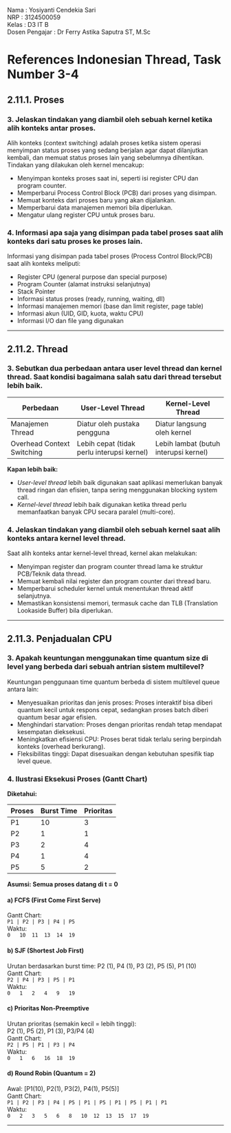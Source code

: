 Nama  : Yosiyanti Cendekia Sari  
NRP   : 3124500059  
Kelas : D3 IT B  
Dosen Pengajar : Dr Ferry Astika Saputra ST, M.Sc

# References Indonesian Thread, Task Number 3-4

## 2.11.1. Proses

### 3. Jelaskan tindakan yang diambil oleh sebuah kernel ketika alih konteks antar proses.
Alih konteks (context switching) adalah proses ketika sistem operasi menyimpan status proses yang sedang berjalan agar dapat dilanjutkan kembali, dan memuat status proses lain yang sebelumnya dihentikan. Tindakan yang dilakukan oleh kernel mencakup:
- Menyimpan konteks proses saat ini, seperti isi register CPU dan program counter.
- Memperbarui Process Control Block (PCB) dari proses yang disimpan.
- Memuat konteks dari proses baru yang akan dijalankan.
- Memperbarui data manajemen memori bila diperlukan.
- Mengatur ulang register CPU untuk proses baru.

### 4. Informasi apa saja yang disimpan pada tabel proses saat alih konteks dari satu proses ke proses lain.
Informasi yang disimpan pada tabel proses (Process Control Block/PCB) saat alih konteks meliputi:
- Register CPU (general purpose dan special purpose)
- Program Counter (alamat instruksi selanjutnya)
- Stack Pointer
- Informasi status proses (ready, running, waiting, dll)
- Informasi manajemen memori (base dan limit register, page table)
- Informasi akun (UID, GID, kuota, waktu CPU)
- Informasi I/O dan file yang digunakan

---

## 2.11.2. Thread

### 3. Sebutkan dua perbedaan antara user level thread dan kernel thread. Saat kondisi bagaimana salah satu dari thread tersebut lebih baik.
| Perbedaan                   | User-Level Thread                          | Kernel-Level Thread                       |
|----------------------------|--------------------------------------------|-------------------------------------------|
| Manajemen Thread           | Diatur oleh pustaka pengguna               | Diatur langsung oleh kernel               |
| Overhead Context Switching | Lebih cepat (tidak perlu interupsi kernel) | Lebih lambat (butuh interupsi kernel)     |

**Kapan lebih baik:**
- *User-level thread* lebih baik digunakan saat aplikasi memerlukan banyak thread ringan dan efisien, tanpa sering menggunakan blocking system call.
- *Kernel-level thread* lebih baik digunakan ketika thread perlu memanfaatkan banyak CPU secara paralel (multi-core).

### 4. Jelaskan tindakan yang diambil oleh sebuah kernel saat alih konteks antara kernel level thread.
Saat alih konteks antar kernel-level thread, kernel akan melakukan:
- Menyimpan register dan program counter thread lama ke struktur PCB/Teknik data thread.
- Memuat kembali nilai register dan program counter dari thread baru.
- Memperbarui scheduler kernel untuk menentukan thread aktif selanjutnya.
- Memastikan konsistensi memori, termasuk cache dan TLB (Translation Lookaside Buffer) bila diperlukan.

---

## 2.11.3. Penjadualan CPU

### 3. Apakah keuntungan menggunakan time quantum size di level yang berbeda dari sebuah antrian sistem multilevel?
Keuntungan penggunaan time quantum berbeda di sistem multilevel queue antara lain:
- Menyesuaikan prioritas dan jenis proses: Proses interaktif bisa diberi quantum kecil untuk respons cepat, sedangkan proses batch diberi quantum besar agar efisien.
- Menghindari starvation: Proses dengan prioritas rendah tetap mendapat kesempatan dieksekusi.
- Meningkatkan efisiensi CPU: Proses berat tidak terlalu sering berpindah konteks (overhead berkurang).
- Fleksibilitas tinggi: Dapat disesuaikan dengan kebutuhan spesifik tiap level queue.

### 4. Ilustrasi Eksekusi Proses (Gantt Chart)

**Diketahui:**

| Proses | Burst Time | Prioritas |
|--------|------------|-----------|
| P1     | 10         | 3         |
| P2     | 1          | 1         |
| P3     | 2          | 4         |
| P4     | 1          | 4         |
| P5     | 5          | 2         |

**Asumsi: Semua proses datang di t = 0**

#### a) FCFS (First Come First Serve)
Gantt Chart:  
`P1 | P2 | P3 | P4 | P5`  
Waktu:  
`0   10  11  13  14  19`

#### b) SJF (Shortest Job First)
Urutan berdasarkan burst time: P2 (1), P4 (1), P3 (2), P5 (5), P1 (10)  
Gantt Chart:  
`P2 | P4 | P3 | P5 | P1`  
Waktu:  
`0   1   2   4   9   19`

#### c) Prioritas Non-Preemptive
Urutan prioritas (semakin kecil = lebih tinggi):  
P2 (1), P5 (2), P1 (3), P3/P4 (4)  
Gantt Chart:  
`P2 | P5 | P1 | P3 | P4`  
Waktu:  
`0   1   6   16  18  19`

#### d) Round Robin (Quantum = 2)
Awal: [P1(10), P2(1), P3(2), P4(1), P5(5)]  
Gantt Chart:  
`P1 | P2 | P3 | P4 | P5 | P1 | P5 | P1 | P5 | P1 | P1`  
Waktu:  
`0   2   3   5   6   8   10  12  13  15  17  19`

---
